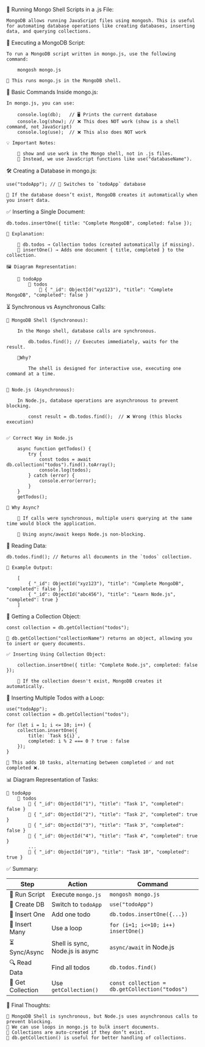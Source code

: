 🚀 Running Mongo Shell Scripts in a .js File:

    MongoDB allows running JavaScript files using mongosh. This is useful for automating database operations like creating databases, inserting data, and querying collections.


🏃 Executing a MongoDB Script:

    To run a MongoDB script written in mongo.js, use the following command:

        mongosh mongo.js

    📌 This runs mongo.js in the MongoDB shell.


📜 Basic Commands Inside mongo.js:

    In mongo.js, you can use:

        console.log(db);   // 🖥️ Prints the current database  
        console.log(show); // ❌ This does NOT work (show is a shell command, not JavaScript)  
        console.log(use);  // ❌ This also does NOT work 

    💡 Important Notes:

        🔵 show and use work in the Mongo shell, not in .js files.
        🔵 Instead, we use JavaScript functions like use("databaseName").


🛠 Creating a Database in mongo.js:

    use("todoApp"); // 🎯 Switches to `todoApp` database

    📌 If the database doesn’t exist, MongoDB creates it automatically when you insert data.


✅ Inserting a Single Document:

    db.todos.insertOne({ title: "Complete MongoDB", completed: false });

    📝 Explanation:

        🔵 db.todos → Collection todos (created automatically if missing).
        🔵 insertOne() → Adds one document { title, completed } to the collection.

    🖼️ Diagram Representation:

        📂 todoApp
            📁 todos
                📄 { "_id": ObjectId("xyz123"), "title": "Complete MongoDB", "completed": false }


⏳ Synchronous vs Asynchronous Calls:

    🔹 MongoDB Shell (Synchronous):

        In the Mongo shell, database calls are synchronous.

            db.todos.find(); // Executes immediately, waits for the result.
            
        🚦Why?

            The shell is designed for interactive use, executing one command at a time.


    🔹 Node.js (Asynchronous):

        In Node.js, database operations are asynchronous to prevent blocking.

            const result = db.todos.find();  // ❌ Wrong (this blocks execution)


    ✅ Correct Way in Node.js
 
        async function getTodos() {
            try {
                const todos = await db.collection("todos").find().toArray();
                console.log(todos);
            } catch (error) {
                console.error(error);
            }
        }
        getTodos();

    📌 Why Async?

        🔵 If calls were synchronous, multiple users querying at the same time would block the application.

        🔵 Using async/await keeps Node.js non-blocking.


🔎 Reading Data:

    db.todos.find(); // Returns all documents in the `todos` collection.

    👀 Example Output:

        [
            { "_id": ObjectId("xyz123"), "title": "Complete MongoDB", "completed": false },
            { "_id": ObjectId("abc456"), "title": "Learn Node.js", "completed": true }
        ]


📂 Getting a Collection Object:

    const collection = db.getCollection("todos"); 

    🔹 db.getCollection("collectionName") returns an object, allowing you to insert or query documents.

    ✅ Inserting Using Collection Object:
 
        collection.insertOne({ title: "Complete Node.js", completed: false });

        📝 If the collection doesn't exist, MongoDB creates it automatically.


🔄 Inserting Multiple Todos with a Loop:

    use("todoApp");
    const collection = db.getCollection("todos");

    for (let i = 1; i <= 10; i++) {
        collection.insertOne({
            title: `Task ${i}`,
            completed: i % 2 === 0 ? true : false
        });
    }

    📌 This adds 10 tasks, alternating between completed ✅ and not completed ❌.


📊 Diagram Representation of Tasks:

    📂 todoApp
        📁 todos
            📄 { "_id": ObjectId("1"), "title": "Task 1", "completed": false }
            📄 { "_id": ObjectId("2"), "title": "Task 2", "completed": true }
            📄 { "_id": ObjectId("3"), "title": "Task 3", "completed": false }
            📄 { "_id": ObjectId("4"), "title": "Task 4", "completed": true }
            ...
            📄 { "_id": ObjectId("10"), "title": "Task 10", "completed": true }


✅ Summary:


| Step              | Action                          | Command                          |
|------------------|--------------------------------|----------------------------------|
| 🏃 Run Script    | Execute `mongo.js`             | `mongosh mongo.js`              |
| 📂 Create DB     | Switch to `todoApp`            | `use("todoApp")`               |
| 📜 Insert One    | Add one todo                   | `db.todos.insertOne({...})`     |
| 🔄 Insert Many   | Use a loop                     | `for (i=1; i<=10; i++) insertOne()` |
| ⏳ Sync/Async    | Shell is sync, Node.js is async | `async/await` in Node.js        |
| 🔍 Read Data     | Find all todos                 | `db.todos.find()`               |
| 📂 Get Collection | Use `getCollection()`         | `const collection = db.getCollection("todos")` |


🎯 Final Thoughts:

    🔵 MongoDB Shell is synchronous, but Node.js uses asynchronous calls to prevent blocking.
    🔵 We can use loops in mongo.js to bulk insert documents.
    🔵 Collections are auto-created if they don’t exist.
    🔵 db.getCollection() is useful for better handling of collections.